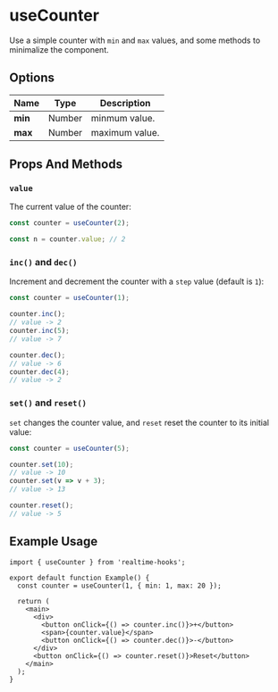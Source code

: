 # useCounter

Use a simple counter with `min` and `max` values, and some methods to minimalize the component.

## Options

| Name    | Type   | Description    |
| ------- | ------ | -------------- |
| **min** | Number | minmum value.  |
| **max** | Number | maximum value. |

## Props And Methods

### `value`

The current value of the counter:

```ts
const counter = useCounter(2);

const n = counter.value; // 2
```

### `inc()` and `dec()`

Increment and decrement the counter with a `step` value (default is `1`):

```ts
const counter = useCounter(1);

counter.inc();
// value -> 2
counter.inc(5);
// value -> 7

counter.dec();
// value -> 6
counter.dec(4);
// value -> 2
```

### `set()` and `reset()`

`set` changes the counter value, and `reset` reset the counter to its initial value:

```ts
const counter = useCounter(5);

counter.set(10);
// value -> 10
counter.set(v => v + 3);
// value -> 13

counter.reset();
// value -> 5
```

## Example Usage

```tsx
import { useCounter } from 'realtime-hooks';

export default function Example() {
  const counter = useCounter(1, { min: 1, max: 20 });

  return (
    <main>
      <div>
        <button onClick={() => counter.inc()}>+</button>
        <span>{counter.value}</span>
        <button onClick={() => counter.dec()}>-</button>
      </div>
      <button onClick={() => counter.reset()}>Reset</button>
    </main>
  );
}
```
